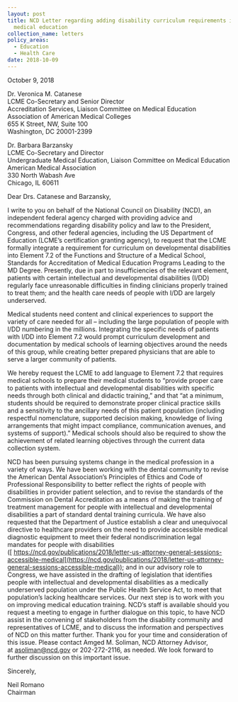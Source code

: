 ```yaml
---
layout: post
title: NCD Letter regarding adding disability curriculum requirements into
  medical education
collection_name: letters
policy_areas:
  - Education
  - Health Care
date: 2018-10-09
---
```

October 9, 2018

Dr. Veronica M. Catanese\
LCME Co-Secretary and Senior Director\
Accreditation Services, Liaison Committee on Medical Education\
Association of American Medical Colleges\
655 K Street, NW, Suite 100\
Washington, DC 20001-2399

Dr. Barbara Barzansky\
LCME Co-Secretary and Director\
Undergraduate Medical Education, Liaison Committee on Medical Education\
American Medical Association\
330 North Wabash Ave\
Chicago, IL 60611

Dear Drs. Catanese and Barzansky,

I write to you on behalf of the National Council on Disability (NCD), an independent federal agency charged with providing advice and recommendations regarding disability policy and law to the President, Congress, and other federal agencies, including the US Department of Education (LCME’s certification granting agency), to request that the LCME formally integrate a requirement for curriculum on developmental disabilities into Element 7.2 of the Functions and Structure of a Medical School, Standards for Accreditation of Medical Education Programs Leading to the MD Degree. Presently, due in part to insufficiencies of the relevant element, patients with certain intellectual and developmental disabilities (I/DD) regularly face unreasonable difficulties in finding clinicians properly trained to treat them; and the health care needs of people with I/DD are largely underserved.

Medical students need content and clinical experiences to support the variety of care needed for all – including the large population of people with I/DD numbering in the millions. Integrating the specific needs of patients with I/DD into Element 7.2 would prompt curriculum development and documentation by medical schools of learning objectives around the needs of this group, while creating better prepared physicians that are able to serve a larger community of patients.

We hereby request the LCME to add language to Element 7.2 that requires medical schools to prepare their medical students to “provide proper care to patients with intellectual and developmental disabilities with specific needs through both clinical and didactic training,” and that “at a minimum, students should be required to demonstrate proper clinical practice skills and a sensitivity to the ancillary needs of this patient population (including respectful nomenclature, supported decision making, knowledge of living arrangements that might impact compliance, communication avenues, and systems of support).” Medical schools should also be required to show the achievement of related learning objectives through the current data collection system.

NCD has been pursuing systems change in the medical profession in a variety of ways. We have been working with the dental community to revise the American Dental Association’s Principles of Ethics and Code of Professional Responsibility to better reflect the rights of people with disabilities in provider patient selection, and to revise the standards of the Commission on Dental Accreditation as a means of making the training of treatment management for people with intellectual and developmental disabilities a part of standard dental training curricula. We have also requested that the Department of Justice establish a clear and unequivocal directive to healthcare providers on the need to provide accessible medical diagnostic equipment to meet their federal nondiscrimination legal mandates for people with disabilities ([ https://ncd.gov/publications/2018/letter-us-attorney-general-sessions-accessible-medical](https://ncd.gov/publications/2018/letter-us-attorney-general-sessions-accessible-medical)); and in our advisory role to Congress, we have assisted in the drafting of legislation that identifies people with intellectual and developmental disabilities as a medically underserved population under the Public Health Service Act, to meet that population’s lacking healthcare services. Our next step is to work with you on improving medical education training. NCD’s staff is available should you request a meeting to engage in further dialogue on this topic, to have NCD assist in the convening of stakeholders from the disability community and representatives of LCME, and to discuss the information and perspectives of NCD on this matter further. Thank you for your time and consideration of this issue. Please contact Amged M. Soliman, NCD Attorney Advisor, at [asoliman@ncd.gov](mailto:asoliman@ncd.gov) or 202-272-2116, as needed. We look forward to further discussion on this important issue.

Sincerely,

Neil Romano\
Chairman